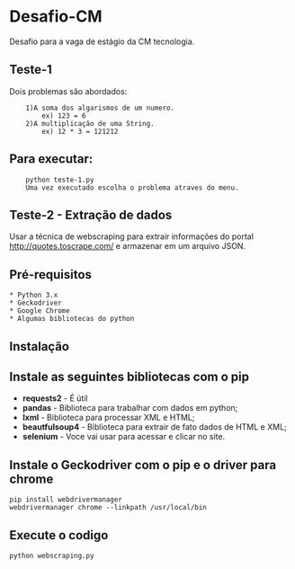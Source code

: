 # Desafio-CM
Desafio para a vaga de estágio da CM tecnologia.

## Teste-1
Dois problemas são abordados:
```
	1)A soma dos algarismos de um numero.
		ex) 123 = 6
	2)A multiplicação de uma String.
		ex) 12 * 3 = 121212
```

## Para executar: 
```
	python teste-1.py
	Uma vez executado escolha o problema atraves do menu.
```
	
## Teste-2 - Extração de dados
Usar a técnica de webscraping para extrair informações do portal http://quotes.toscrape.com/ e armazenar em um arquivo JSON.

## Pré-requisitos

	* Python 3.x
	* Geckodriver
	* Google Chrome
	* Algumas bibliotecas do python

## Instalação

## Instale as seguintes bibliotecas com o pip
	
* **requests2** - É útil
* **pandas** - Biblioteca para trabalhar com dados em python;
* **lxml** - Biblioteca para processar XML e HTML;
* **beautfulsoup4** - Biblioteca para extrair de fato dados de HTML e XML;
* **selenium** - Voce vai usar para acessar e clicar no site.
	 
## Instale o Geckodriver com o pip e o driver para chrome
```	 
pip install webdrivermanager
webdrivermanager chrome --linkpath /usr/local/bin
```

## Execute o codigo
```
python webscraping.py
```


	